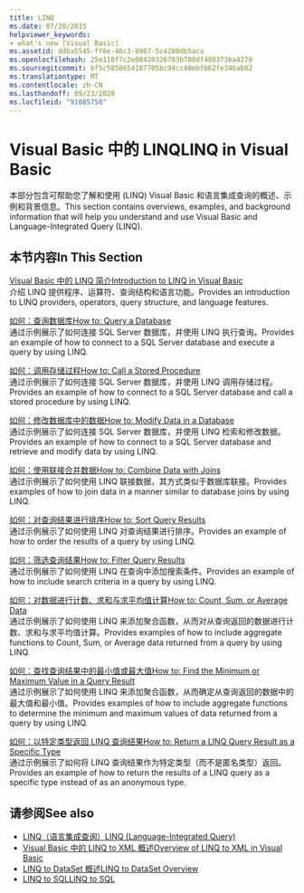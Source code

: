 ```yaml
---
title: LINQ
ms.date: 07/20/2015
helpviewer_keywords:
- what's new [Visual Basic]
ms.assetid: ddba5545-ff6e-46c3-8967-5c4280db5aca
ms.openlocfilehash: 25e118f7c2e08420326783b788df480373ba4270
ms.sourcegitcommit: bf5c5850654187705bc94cc40ebfb62fe346ab02
ms.translationtype: MT
ms.contentlocale: zh-CN
ms.lasthandoff: 09/23/2020
ms.locfileid: "91085758"
---
```

# <a name="linq-in-visual-basic"></a><span data-ttu-id="3f041-102">Visual Basic 中的 LINQ</span><span class="sxs-lookup"><span data-stu-id="3f041-102">LINQ in Visual Basic</span></span>

<span data-ttu-id="3f041-103">本部分包含可帮助您了解和使用 (LINQ) Visual Basic 和语言集成查询的概述、示例和背景信息。</span><span class="sxs-lookup"><span data-stu-id="3f041-103">This section contains overviews, examples, and background information that will help you understand and use Visual Basic and Language-Integrated Query (LINQ).</span></span>  
  
## <a name="in-this-section"></a><span data-ttu-id="3f041-104">本节内容</span><span class="sxs-lookup"><span data-stu-id="3f041-104">In This Section</span></span>  

 [<span data-ttu-id="3f041-105">Visual Basic 中的 LINQ 简介</span><span class="sxs-lookup"><span data-stu-id="3f041-105">Introduction to LINQ in Visual Basic</span></span>](introduction-to-linq.md)  
 <span data-ttu-id="3f041-106">介绍 LINQ 提供程序、运算符、查询结构和语言功能。</span><span class="sxs-lookup"><span data-stu-id="3f041-106">Provides an introduction to LINQ providers, operators, query structure, and language features.</span></span>  
  
 [<span data-ttu-id="3f041-107">如何：查询数据库</span><span class="sxs-lookup"><span data-stu-id="3f041-107">How to: Query a Database</span></span>](how-to-query-a-database-by-using-linq.md)  
 <span data-ttu-id="3f041-108">通过示例展示了如何连接 SQL Server 数据库，并使用 LINQ 执行查询。</span><span class="sxs-lookup"><span data-stu-id="3f041-108">Provides an example of how to connect to a SQL Server database and execute a query by using LINQ.</span></span>  
  
 [<span data-ttu-id="3f041-109">如何：调用存储过程</span><span class="sxs-lookup"><span data-stu-id="3f041-109">How to: Call a Stored Procedure</span></span>](how-to-call-a-stored-procedure-by-using-linq.md)  
 <span data-ttu-id="3f041-110">通过示例展示了如何连接 SQL Server 数据库，并使用 LINQ 调用存储过程。</span><span class="sxs-lookup"><span data-stu-id="3f041-110">Provides an example of how to connect to a SQL Server database and call a stored procedure by using LINQ.</span></span>  
  
 [<span data-ttu-id="3f041-111">如何：修改数据库中的数据</span><span class="sxs-lookup"><span data-stu-id="3f041-111">How to: Modify Data in a Database</span></span>](how-to-modify-data-in-a-database-by-using-linq.md)  
 <span data-ttu-id="3f041-112">通过示例展示了如何连接 SQL Server 数据库，并使用 LINQ 检索和修改数据。</span><span class="sxs-lookup"><span data-stu-id="3f041-112">Provides an example of how to connect to a SQL Server database and retrieve and modify data by using LINQ.</span></span>  
  
 [<span data-ttu-id="3f041-113">如何：使用联接合并数据</span><span class="sxs-lookup"><span data-stu-id="3f041-113">How to: Combine Data with Joins</span></span>](how-to-combine-data-with-linq-by-using-joins.md)  
 <span data-ttu-id="3f041-114">通过示例展示了如何使用 LINQ 联接数据，其方式类似于数据库联接。</span><span class="sxs-lookup"><span data-stu-id="3f041-114">Provides examples of how to join data in a manner similar to database joins by using LINQ.</span></span>  
  
 [<span data-ttu-id="3f041-115">如何：对查询结果进行排序</span><span class="sxs-lookup"><span data-stu-id="3f041-115">How to: Sort Query Results</span></span>](how-to-sort-query-results-by-using-linq.md)  
 <span data-ttu-id="3f041-116">通过示例展示了如何使用 LINQ 对查询结果进行排序。</span><span class="sxs-lookup"><span data-stu-id="3f041-116">Provides an example of how to order the results of a query by using LINQ.</span></span>  
  
 [<span data-ttu-id="3f041-117">如何：筛选查询结果</span><span class="sxs-lookup"><span data-stu-id="3f041-117">How to: Filter Query Results</span></span>](how-to-filter-query-results-by-using-linq.md)  
 <span data-ttu-id="3f041-118">通过示例展示了如何使用 LINQ 在查询中添加搜索条件。</span><span class="sxs-lookup"><span data-stu-id="3f041-118">Provides an example of how to include search criteria in a query by using LINQ.</span></span>  
  
 [<span data-ttu-id="3f041-119">如何：对数据进行计数、求和与求平均值计算</span><span class="sxs-lookup"><span data-stu-id="3f041-119">How to: Count, Sum, or Average Data</span></span>](how-to-count-sum-or-average-data-by-using-linq.md)  
 <span data-ttu-id="3f041-120">通过示例展示了如何使用 LINQ 来添加聚合函数，从而对从查询返回的数据进行计数、求和与求平均值计算。</span><span class="sxs-lookup"><span data-stu-id="3f041-120">Provides examples of how to include aggregate functions to Count, Sum, or Average data returned from a query by using LINQ.</span></span>  
  
 [<span data-ttu-id="3f041-121">如何：查找查询结果中的最小值或最大值</span><span class="sxs-lookup"><span data-stu-id="3f041-121">How to: Find the Minimum or Maximum Value in a Query Result</span></span>](how-to-find-the-minimum-or-maximum-value-in-a-query-result.md)  
 <span data-ttu-id="3f041-122">通过示例展示了如何使用 LINQ 来添加聚合函数，从而确定从查询返回的数据中的最大值和最小值。</span><span class="sxs-lookup"><span data-stu-id="3f041-122">Provides examples of how to include aggregate functions to determine the minimum and maximum values of data returned from a query by using LINQ.</span></span>  
  
 [<span data-ttu-id="3f041-123">如何：以特定类型返回 LINQ 查询结果</span><span class="sxs-lookup"><span data-stu-id="3f041-123">How to: Return a LINQ Query Result as a Specific Type</span></span>](how-to-return-a-linq-query-result-as-a-specific-type.md)  
 <span data-ttu-id="3f041-124">通过示例展示了如何将 LINQ 查询结果作为特定类型（而不是匿名类型）返回。</span><span class="sxs-lookup"><span data-stu-id="3f041-124">Provides an example of how to return the results of a LINQ query as a specific type instead of as an anonymous type.</span></span>  
  
## <a name="see-also"></a><span data-ttu-id="3f041-125">请参阅</span><span class="sxs-lookup"><span data-stu-id="3f041-125">See also</span></span>

- [<span data-ttu-id="3f041-126">LINQ（语言集成查询）</span><span class="sxs-lookup"><span data-stu-id="3f041-126">LINQ (Language-Integrated Query)</span></span>](../../concepts/linq/index.md)
- [<span data-ttu-id="3f041-127">Visual Basic 中的 LINQ to XML 概述</span><span class="sxs-lookup"><span data-stu-id="3f041-127">Overview of LINQ to XML in Visual Basic</span></span>](../xml/overview-of-linq-to-xml.md)
- [<span data-ttu-id="3f041-128">LINQ to DataSet 概述</span><span class="sxs-lookup"><span data-stu-id="3f041-128">LINQ to DataSet Overview</span></span>](../../../../framework/data/adonet/linq-to-dataset-overview.md)
- [<span data-ttu-id="3f041-129">LINQ to SQL</span><span class="sxs-lookup"><span data-stu-id="3f041-129">LINQ to SQL</span></span>](../../../../framework/data/adonet/sql/linq/index.md)
